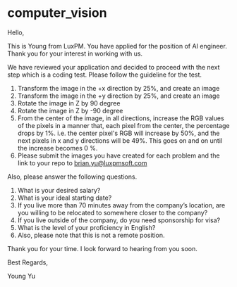 # computer_vision

Hello,

This is Young from LuxPM. You have applied for the position of AI engineer. Thank you for your interest in working with us.

We have reviewed your application and decided to proceed with the next step which is a coding test. Please follow the guideline for the test. 

1. Transform the image in the +x direction by 25%, and create an image
2. Transform the image in the +y direction by 25%, and create an image
3. Rotate the image in Z by 90 degree
4. Rotate the image in Z by -90 degree
5. From the center of the image, in all directions, increase the RGB values of the pixels in a manner that, each pixel from the center, the percentage drops by 1%. 
i.e. the center pixel's RGB will increase by 50%, and the next pixels in x and y directions will be 49%. This goes on and on until the increase becomes 0 %.
6. Please submit the images you have created for each problem and the link to your repo to brian.yu@luxpmsoft.com

Also, please answer the following questions.

1. What is your desired salary?
2. What is your ideal starting date?
3. If you live more than 70 minutes away from the company’s location, are you willing to be relocated to somewhere closer to the company?
4. If you live outside of the company, do you need sponsorship for visa?
5. What is the level of your proficiency in English?
6. Also, please note that this is not a remote position.

Thank you for your time. I look forward to hearing from you soon.

Best Regards,

Young Yu
